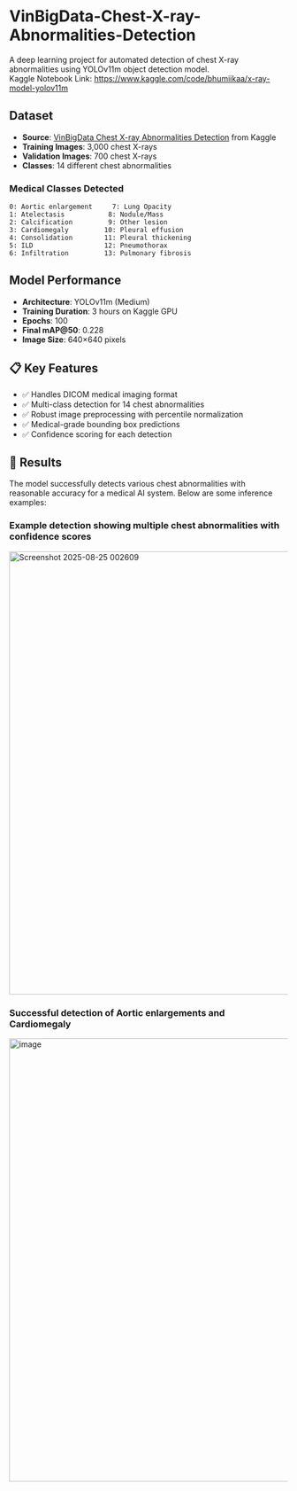 # VinBigData-Chest-X-ray-Abnormalities-Detection

A deep learning project for automated detection of chest X-ray abnormalities using YOLOv11m object detection model.<br>
Kaggle Notebook Link: https://www.kaggle.com/code/bhumiikaa/x-ray-model-yolov11m

## Dataset
- **Source**: [VinBigData Chest X-ray Abnormalities Detection](https://www.kaggle.com/c/vinbigdata-chest-xray-abnormalities-detection) from Kaggle
- **Training Images**: 3,000 chest X-rays
- **Validation Images**: 700 chest X-rays
- **Classes**: 14 different chest abnormalities

### Medical Classes Detected
```
0: Aortic enlargement     7: Lung Opacity
1: Atelectasis           8: Nodule/Mass
2: Calcification         9: Other lesion
3: Cardiomegaly         10: Pleural effusion
4: Consolidation        11: Pleural thickening
5: ILD                  12: Pneumothorax
6: Infiltration         13: Pulmonary fibrosis
```

## Model Performance
- **Architecture**: YOLOv11m (Medium)
- **Training Duration**: 3 hours on Kaggle GPU
- **Epochs**: 100
- **Final mAP@50**: 0.228
- **Image Size**: 640×640 pixels

## 📋 Key Features
- ✅ Handles DICOM medical imaging format
- ✅ Multi-class detection for 14 chest abnormalities  
- ✅ Robust image preprocessing with percentile normalization
- ✅ Medical-grade bounding box predictions
- ✅ Confidence scoring for each detection

## 🔬 Results
The model successfully detects various chest abnormalities with reasonable accuracy for a medical AI system. Below are some inference examples:

<!-- Add your inference results here -->
### Example detection showing multiple chest abnormalities with confidence scores
<img width="1200" height="800" alt="Screenshot 2025-08-25 002609" src="https://github.com/user-attachments/assets/67b1e08b-54e2-46a6-910e-c68736dcd2da" />

### Successful detection of  Aortic enlargements and Cardiomegaly
<img width="1200" height="800" alt="image" src="https://github.com/user-attachments/assets/17bdb306-6e55-4e8f-b0fc-8efe34d6cead" />

